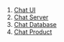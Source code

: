 1. [Chat UI](chat-ui.md)
2. [Chat Server](chat-server.md)
3. [Chat Database](chat-database.md)
4. [Chat Product](chat-product.md)
